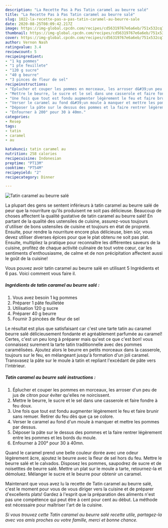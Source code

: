 ```yaml
---
description: "La Recette Pas à Pas Tatin caramel au beurre salé"
title: "La Recette Pas à Pas Tatin caramel au beurre salé"
slug: 1022-la-recette-pas-a-pas-tatin-caramel-au-beurre-sale
date: 2020-08-25T08:09:42.217Z
image: https://img-global.cpcdn.com/recipes/cd56319767e6a6eb/751x532cq70/tatin-caramel-au-beurre-sale-photo-principale-de-la-recette.jpg
thumbnail: https://img-global.cpcdn.com/recipes/cd56319767e6a6eb/751x532cq70/tatin-caramel-au-beurre-sale-photo-principale-de-la-recette.jpg
cover: https://img-global.cpcdn.com/recipes/cd56319767e6a6eb/751x532cq70/tatin-caramel-au-beurre-sale-photo-principale-de-la-recette.jpg
author: Vernon Nash
ratingvalue: 3.4
reviewcount: 5
recipeingredient:
- "1 kg pommes"
- "1 pte feuillete"
- "120 g sucre"
- "40 g beurre"
- "3 pinces de fleur de sel"
recipeinstructions:
- "Éplucher et couper les pommes en morceaux, les arroser d&#39;un peu de jus de citron pour éviter qu&#39;elles ne noircissent."
- "Mettre le beurre, le sucre et le sel dans une casserole et faire fondre à feu doux."
- "Une fois que tout est fondu augmenter légèrement le feu et faire brunir sans remuer. Retirer du feu dès que ça se colore."
- "Verser le caramel au fond d&#39;un moule à manquer et mettre les pommes par dessus."
- "Déposer la pâte sur le dessus des pommes et la faire rentrer légèrement entre les pommes et les bords du moule."
- "Enfourner à 200° pour 30 à 40mn."
categories:
- Resep
tags:
- tatin
- caramel
- au

katakunci: tatin caramel au 
nutrition: 258 calories
recipecuisine: Indonesian
preptime: "PT13M"
cooktime: "PT54M"
recipeyield: "2"
recipecategory: Dinner

---
```



![Tatin caramel au beurre salé](https://img-global.cpcdn.com/recipes/cd56319767e6a6eb/751x532cq70/tatin-caramel-au-beurre-sale-photo-principale-de-la-recette.jpg)

La plupart des gens se sentent inférieurs à tatin caramel au beurre salé de peur que la nourriture qu'ils produisent ne soit pas délicieuse. Beaucoup de choses affectent la qualité gustative de tatin caramel au beurre salé! En partant de la qualité des ustensiles de cuisine, assurez-vous toujours d'utiliser de bons ustensiles de cuisine et toujours en état de propreté. Ensuite, pour rendre la nourriture encore plus délicieuse, bien sûr, vous devez utiliser diverses épices pour que le plat obtenu ne soit pas plat. Ensuite, multipliez la pratique pour reconnaître les différentes saveurs de la cuisine, profitez de chaque activité culinaire de tout votre cœur, car les sentiments d'enthousiasme, de calme et de non précipitation affectent aussi le goût de la cuisine!

<!--inarticleads1-->

Vous pouvez avoir tatin caramel au beurre salé en utilisant 5 Ingrédients et 6 pas. Voici comment vous faire il.

##### Ingrédients de tatin caramel au beurre salé :

1. Vous avez besoin 1 kg pommes
1. Préparer 1 pâte feuilletée
1. Utilisation 120 g sucre
1. Préparer 40 g beurre
1. Fournir 3 pincées de fleur de sel


Le résultat est plus que satisfaisant car c&#39;est une tarte tatin au caramel beurre salé délicieusement fondante et agréablement parfumée au caramel! Certes, c&#39;est un peu long à préparer mais qu&#39;est ce que c&#39;est bon! vous connaissez surement la tarte tatin traditionnelle avec des pommes caramélisées. Ajoutez alors le beurre en petits morceaux dans la casserole, toujours sur le feu, en mélangeant jusqu&#39;à formation d&#39;un joli caramel. Transvasez la pâte sur le moule à tatin et repliant l&#39;excédant de pâte vers l&#39;intérieur. 

<!--inarticleads2-->

##### Tatin caramel au beurre salé instructions :

1. Éplucher et couper les pommes en morceaux, les arroser d&#39;un peu de jus de citron pour éviter qu&#39;elles ne noircissent.
1. Mettre le beurre, le sucre et le sel dans une casserole et faire fondre à feu doux.
1. Une fois que tout est fondu augmenter légèrement le feu et faire brunir sans remuer. Retirer du feu dès que ça se colore.
1. Verser le caramel au fond d&#39;un moule à manquer et mettre les pommes par dessus.
1. Déposer la pâte sur le dessus des pommes et la faire rentrer légèrement entre les pommes et les bords du moule.
1. Enfourner à 200° pour 30 à 40mn.


Quand le caramel prend une belle couleur dorée avec une odeur légèrement âcre, ajoutez le beurre avec la fleur de sel hors du feu. Mettre le beurre salé et le calvados. Disposez les pommes, saupodrez de sucre et de noisetttes de beurre salé. Mettre un plat sur le moule a tarte, retournez-la et démoluez. Mélanger le sucre et le beurre pour obtenir un caramel. 

<!--inarticleads1-->

<p>
Maintenant que vous avez lu la recette de Tatin caramel au beurre salé, c'est le moment pour vous de vous diriger vers la cuisine et de préparer d'excellents plats! Gardez à l'esprit que la préparation des aliments n'est pas une compétence qui peut être à cent pour cent au début. La méthode est nécessaire pour maîtriser l'art de la cuisine.
</p>

<p>
<i>Si vous trouvez cette Tatin caramel au beurre salé recette utile, partagez-la avec vos amis proches ou votre famille, merci et bonne chance.</i>
</p>
